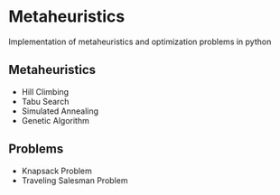 # Metaheuristics

Implementation of metaheuristics and optimization problems in python

## Metaheuristics
- Hill Climbing
- Tabu Search
- Simulated Annealing
- Genetic Algorithm

## Problems
- Knapsack Problem
- Traveling Salesman Problem
